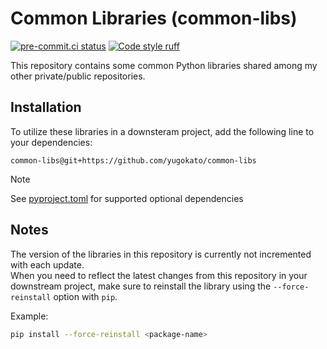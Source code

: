 Common Libraries (common-libs)
======================

[![pre-commit.ci status](https://results.pre-commit.ci/badge/github/yugokato/common-libs/main.svg)](https://results.pre-commit.ci/latest/github/yugokato/common-libs/main)
[![Code style ruff](https://img.shields.io/badge/code%20style-ruff-000000.svg)](https://docs.astral.sh/ruff/)

This repository contains some common Python libraries shared among my other private/public repositories.


## Installation

To utilize these libraries in a downsteram project, add the following line to your dependencies:
```
common-libs@git+https://github.com/yugokato/common-libs
```

> [!NOTE]
> See [pyproject.toml](pyproject.toml) for supported optional dependencies


## Notes

The version of the libraries in this repository is currently not incremented with each update.  
When you need to reflect the latest changes from this repository in your downstream project, make sure to reinstall the library using the `--force-reinstall` option with `pip`. 

Example:

  ```sh
  pip install --force-reinstall <package-name>
  ```
